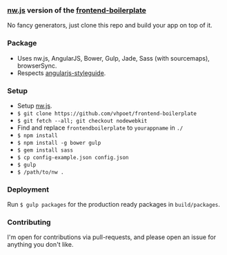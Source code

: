 ### [nw.js](https://github.com/nwjs/nw.js/) version of the [frontend-boilerplate](https://github.com/vhpoet/frontend-boilerplate)

No fancy generators, just clone this repo and build your app on top of it.

### Package

- Uses nw.js, AngularJS, Bower, Gulp, Jade, Sass (with sourcemaps), browserSync. 
- Respects [angularjs-styleguide](https://github.com/johnpapa/angularjs-styleguide).

### Setup

- Setup [nw.js](https://github.com/nwjs/nw.js/).
- `$ git clone https://github.com/vhpoet/frontend-boilerplate`
- `$ git fetch --all; git checkout nodewebkit`
- Find and replace `frontendboilerplate` to `yourappname` in `./`
- `$ npm install`
- `$ npm install -g bower gulp`
- `$ gem install sass`
- `$ cp config-example.json config.json`
- `$ gulp`
- `$ /path/to/nw .`

### Deployment

Run `$ gulp packages` for the production ready packages in `build/packages`.

### Contributing

I'm open for contributions via pull-requests, and please open an issue for anything you don't like.
